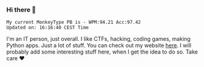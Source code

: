 ### Hi there 👋
<!-- PB START -->
```
My current MonkeyType PB is - WPM:94.21 Acc:97.42
Updated on: 16:16:40 CEST Time
```
<!-- PB END -->
I'm an IT person, just overall. I like CTFs, hacking, coding games, making Python apps. Just a lot of stuff.
You can check out my website [here](https://skill3472.github.io/).
I will probably add some interesting stuff here, when I get the idea to do so. Take care ❤️
